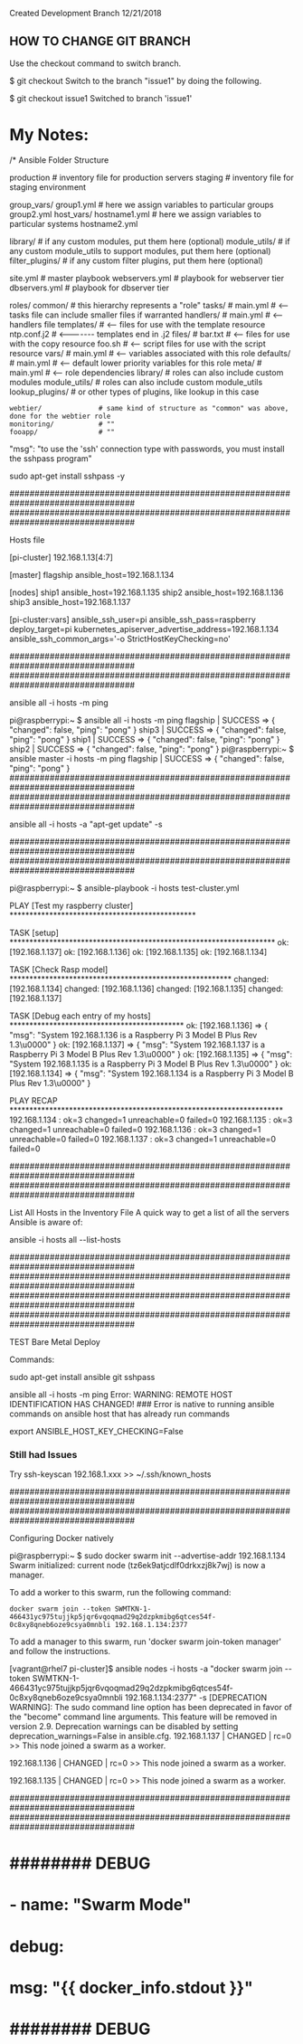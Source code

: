 Created Development Branch 12/21/2018

##  HOW TO CHANGE GIT BRANCH
Use the checkout command to switch branch.

$ git checkout <branch>
Switch to the branch "issue1" by doing the following.

$ git checkout issue1
Switched to branch 'issue1'

# My Notes:

/* Ansible Folder Structure

production                # inventory file for production servers
staging                   # inventory file for staging environment

group_vars/
   group1.yml             # here we assign variables to particular groups
   group2.yml
host_vars/
   hostname1.yml          # here we assign variables to particular systems
   hostname2.yml

library/                  # if any custom modules, put them here (optional)
module_utils/             # if any custom module_utils to support modules, put them here (optional)
filter_plugins/           # if any custom filter plugins, put them here (optional)

site.yml                  # master playbook
webservers.yml            # playbook for webserver tier
dbservers.yml             # playbook for dbserver tier

roles/
    common/               # this hierarchy represents a "role"
        tasks/            #
            main.yml      #  <-- tasks file can include smaller files if warranted
        handlers/         #
            main.yml      #  <-- handlers file
        templates/        #  <-- files for use with the template resource
            ntp.conf.j2   #  <------- templates end in .j2
        files/            #
            bar.txt       #  <-- files for use with the copy resource
            foo.sh        #  <-- script files for use with the script resource
        vars/             #
            main.yml      #  <-- variables associated with this role
        defaults/         #
            main.yml      #  <-- default lower priority variables for this role
        meta/             #
            main.yml      #  <-- role dependencies
        library/          # roles can also include custom modules
        module_utils/     # roles can also include custom module_utils
        lookup_plugins/   # or other types of plugins, like lookup in this case

    webtier/              # same kind of structure as "common" was above, done for the webtier role
    monitoring/           # ""
    fooapp/               # ""


"msg": "to use the 'ssh' connection type with passwords, you must install the sshpass program"

sudo apt-get install sshpass -y

#################################################################################
#################################################################################

Hosts file

[pi-cluster]
192.168.1.13[4:7]

[master]
flagship ansible_host=192.168.1.134

[nodes]
ship1 ansible_host=192.168.1.135
ship2 ansible_host=192.168.1.136
ship3 ansible_host=192.168.1.137

[pi-cluster:vars]
ansible_ssh_user=pi
ansible_ssh_pass=raspberry
deploy_target=pi
kubernetes_apiserver_advertise_address=192.168.1.134
ansible_ssh_common_args='-o StrictHostKeyChecking=no'

#################################################################################
#################################################################################

ansible all -i hosts -m ping

pi@raspberrypi:~ $ ansible all -i hosts -m ping
flagship | SUCCESS => {
    "changed": false,
    "ping": "pong"
}
ship3 | SUCCESS => {
    "changed": false,
    "ping": "pong"
}
ship1 | SUCCESS => {
    "changed": false,
    "ping": "pong"
}
ship2 | SUCCESS => {
    "changed": false,
    "ping": "pong"
}
pi@raspberrypi:~ $ ansible master -i hosts -m ping
flagship | SUCCESS => {
    "changed": false,
    "ping": "pong"
}
#################################################################################
#################################################################################

ansible all -i hosts -a "apt-get update" -s

#################################################################################
#################################################################################

pi@raspberrypi:~ $ ansible-playbook -i hosts test-cluster.yml

PLAY [Test my raspberry cluster] ***********************************************

TASK [setup] *******************************************************************
ok: [192.168.1.137]
ok: [192.168.1.136]
ok: [192.168.1.135]
ok: [192.168.1.134]

TASK [Check Rasp model] ********************************************************
changed: [192.168.1.134]
changed: [192.168.1.136]
changed: [192.168.1.135]
changed: [192.168.1.137]

TASK [Debug each entry of my hosts] ********************************************
ok: [192.168.1.136] => {
    "msg": "System 192.168.1.136 is a Raspberry Pi 3 Model B Plus Rev 1.3\u0000"
}
ok: [192.168.1.137] => {
    "msg": "System 192.168.1.137 is a Raspberry Pi 3 Model B Plus Rev 1.3\u0000"
}
ok: [192.168.1.135] => {
    "msg": "System 192.168.1.135 is a Raspberry Pi 3 Model B Plus Rev 1.3\u0000"
}
ok: [192.168.1.134] => {
    "msg": "System 192.168.1.134 is a Raspberry Pi 3 Model B Plus Rev 1.3\u0000"
}

PLAY RECAP *********************************************************************
192.168.1.134              : ok=3    changed=1    unreachable=0    failed=0
192.168.1.135              : ok=3    changed=1    unreachable=0    failed=0
192.168.1.136              : ok=3    changed=1    unreachable=0    failed=0
192.168.1.137              : ok=3    changed=1    unreachable=0    failed=0

#################################################################################
#################################################################################

List All Hosts in the Inventory File
A quick way to get a list of all the servers Ansible is aware of:

ansible -i hosts all --list-hosts

#################################################################################
#################################################################################
#################################################################################
#################################################################################

TEST Bare Metal Deploy


Commands:

sudo apt-get install ansible git sshpass

ansible all -i hosts -m ping
	Error:   WARNING: REMOTE HOST IDENTIFICATION HAS CHANGED!   ### Error is native to running ansible commands on ansible host that has already run commands

export ANSIBLE_HOST_KEY_CHECKING=False

###  Still had Issues

Try ssh-keyscan 192.168.1.xxx >> ~/.ssh/known_hosts


#################################################################################
#################################################################################

Configuring Docker natively

pi@raspberrypi:~ $ sudo docker swarm init --advertise-addr 192.168.1.134
Swarm initialized: current node (tz6ek9atjcdlf0drkxzj8k7wj) is now a manager.

To add a worker to this swarm, run the following command:

    docker swarm join --token SWMTKN-1-466431yc975tujjkp5jqr6vqoqmad29q2dzpkmibg6qtces54f-0c8xy8qneb6oze9csya0mnbli 192.168.1.134:2377

To add a manager to this swarm, run 'docker swarm join-token manager' and follow the instructions.

[vagrant@rhel7 pi-cluster]$ ansible nodes -i hosts -a "docker swarm join --token SWMTKN-1-466431yc975tujjkp5jqr6vqoqmad29q2dzpkmibg6qtces54f-0c8xy8qneb6oze9csya0mnbli 192.168.1.134:2377" -s
[DEPRECATION WARNING]: The sudo command line option has been deprecated in favor of the "become" command line arguments. This feature will be removed in
version 2.9. Deprecation warnings can be disabled by setting deprecation_warnings=False in ansible.cfg.
192.168.1.137 | CHANGED | rc=0 >>
This node joined a swarm as a worker.

192.168.1.136 | CHANGED | rc=0 >>
This node joined a swarm as a worker.

192.168.1.135 | CHANGED | rc=0 >>
This node joined a swarm as a worker.

#################################################################################
#################################################################################

# ######## DEBUG
#   - name:  "Swarm Mode"
#     debug:
#       msg: "{{ docker_info.stdout }}"
# ######## DEBUG